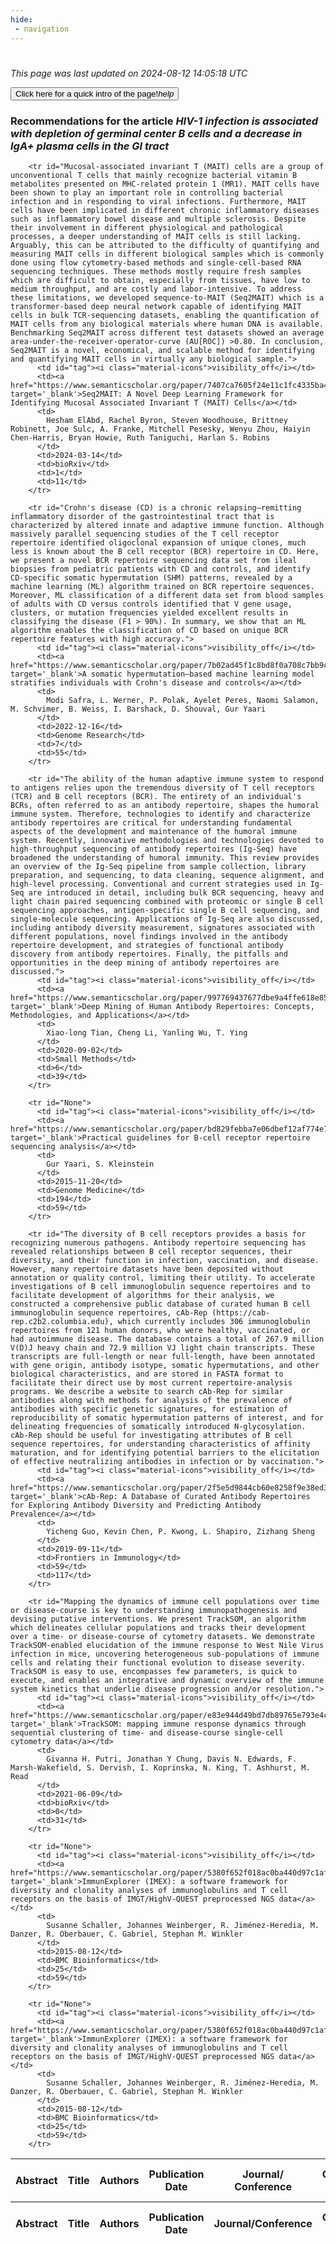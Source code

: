 ```yaml
---
hide:
 - navigation
---
```

<!DOCTYPE html>
#
<html lang="en">
<head>
  <meta charset="utf-8">
</head>

<body>
  <p>
  <i class="footer">This page was last updated on 2024-08-12 14:05:18 UTC</i>
  </p>
  
  <div class="note info" onclick="startIntro()">
    <p>
      <button type="button" class="buttons">
        <div style="display: flex; align-items: center;">
        Click here for a quick intro of the page! <i class="material-icons">help</i>
        </div>
      </button>
    </p>
  </div>

  <p>
  <h3 data-intro='Recommendations for the article'>
    Recommendations for the article <i>HIV-1 infection is associated with depletion of germinal center B cells and a decrease in IgA+ plasma cells in the GI tract</i>
  </h3>
  <table id="table1" class="display wrap" style="width:100%">
  <thead>
    <tr>
        <th data-intro='Click to view the abstract (if available)'>Abstract</th>
        <th>Title</th>
        <th>Authors</th>
        <th>Publication Date</th>
        <th>Journal/ Conference</th>
        <th>Citation count</th>
        <th data-intro='Highest h-index among the authors'>Highest h-index</th>
    </tr>
  </thead>
  <tbody>
    
        <tr id="Mucosal-associated invariant T (MAIT) cells are a group of unconventional T cells that mainly recognize bacterial vitamin B metabolites presented on MHC-related protein 1 (MR1). MAIT cells have been shown to play an important role in controlling bacterial infection and in responding to viral infections. Furthermore, MAIT cells have been implicated in different chronic inflammatory diseases such as inflammatory bowel disease and multiple sclerosis. Despite their involvement in different physiological and pathological processes, a deeper understanding of MAIT cells is still lacking. Arguably, this can be attributed to the difficulty of quantifying and measuring MAIT cells in different biological samples which is commonly done using flow cytometry-based methods and single-cell-based RNA sequencing techniques. These methods mostly require fresh samples which are difficult to obtain, especially from tissues, have low to medium throughput, and are costly and labor-intensive. To address these limitations, we developed sequence-to-MAIT (Seq2MAIT) which is a transformer-based deep neural network capable of identifying MAIT cells in bulk TCR-sequencing datasets, enabling the quantification of MAIT cells from any biological materials where human DNA is available. Benchmarking Seq2MAIT across different test datasets showed an average area-under-the-receiver-operator-curve (AU[ROC]) >0.80. In conclusion, Seq2MAIT is a novel, economical, and scalable method for identifying and quantifying MAIT cells in virtually any biological sample.">
          <td id="tag"><i class="material-icons">visibility_off</i></td>
          <td><a href="https://www.semanticscholar.org/paper/7407ca7605f24e11c1fc4335ba413bb4681f30b9" target='_blank'>Seq2MAIT: A Novel Deep Learning Framework for Identifying Mucosal Associated Invariant T (MAIT) Cells</a></td>
          <td>
            Hesham ElAbd, Rachel Byron, Steven Woodhouse, Brittney Robinett, Joe Sulc, A. Franke, Mitchell Pesesky, Wenyu Zhou, Haiyin Chen-Harris, Bryan Howie, Ruth Taniguchi, Harlan S. Robins
          </td>
          <td>2024-03-14</td>
          <td>bioRxiv</td>
          <td>1</td>
          <td>11</td>
        </tr>
    
        <tr id="Crohn's disease (CD) is a chronic relapsing–remitting inflammatory disorder of the gastrointestinal tract that is characterized by altered innate and adaptive immune function. Although massively parallel sequencing studies of the T cell receptor repertoire identified oligoclonal expansion of unique clones, much less is known about the B cell receptor (BCR) repertoire in CD. Here, we present a novel BCR repertoire sequencing data set from ileal biopsies from pediatric patients with CD and controls, and identify CD-specific somatic hypermutation (SHM) patterns, revealed by a machine learning (ML) algorithm trained on BCR repertoire sequences. Moreover, ML classification of a different data set from blood samples of adults with CD versus controls identified that V gene usage, clusters, or mutation frequencies yielded excellent results in classifying the disease (F1 > 90%). In summary, we show that an ML algorithm enables the classification of CD based on unique BCR repertoire features with high accuracy.">
          <td id="tag"><i class="material-icons">visibility_off</i></td>
          <td><a href="https://www.semanticscholar.org/paper/7b02ad45f1c8bd8f0a708c7bb9c92eef47822c8e" target='_blank'>A somatic hypermutation–based machine learning model stratifies individuals with Crohn's disease and controls</a></td>
          <td>
            Modi Safra, L. Werner, P. Polak, Ayelet Peres, Naomi Salamon, M. Schvimer, B. Weiss, I. Barshack, D. Shouval, Gur Yaari
          </td>
          <td>2022-12-16</td>
          <td>Genome Research</td>
          <td>7</td>
          <td>55</td>
        </tr>
    
        <tr id="The ability of the human adaptive immune system to respond to antigens relies upon the tremendous diversity of T cell receptors (TCR) and B cell receptors (BCR). The entirety of an individual's BCRs, often referred to as an antibody repertoire, shapes the humoral immune system. Therefore, technologies to identify and characterize antibody repertoires are critical for understanding fundamental aspects of the development and maintenance of the humoral immune system. Recently, innovative methodologies and technologies devoted to high-throughput sequencing of antibody repertoires (Ig-Seq) have broadened the understanding of humoral immunity. This review provides an overview of the Ig-Seq pipeline from sample collection, library preparation, and sequencing, to data cleaning, sequence alignment, and high-level processing. Conventional and current strategies used in Ig-Seq are introduced in detail, including bulk BCR sequencing, heavy and light chain paired sequencing combined with proteomic or single B cell sequencing approaches, antigen-specific single B cell sequencing, and single-molecule sequencing. Applications of Ig-Seq are also discussed, including antibody diversity measurement, signatures associated with different populations, novel findings involved in the antibody repertoire development, and strategies of functional antibody discovery from antibody repertoires. Finally, the pitfalls and opportunities in the deep mining of antibody repertoires are discussed.">
          <td id="tag"><i class="material-icons">visibility_off</i></td>
          <td><a href="https://www.semanticscholar.org/paper/997769437677dbe9a4ffe618e856da70c3ab48d1" target='_blank'>Deep Mining of Human Antibody Repertoires: Concepts, Methodologies, and Applications</a></td>
          <td>
            Xiao-long Tian, Cheng Li, Yanling Wu, T. Ying
          </td>
          <td>2020-09-02</td>
          <td>Small Methods</td>
          <td>6</td>
          <td>39</td>
        </tr>
    
        <tr id="None">
          <td id="tag"><i class="material-icons">visibility_off</i></td>
          <td><a href="https://www.semanticscholar.org/paper/bd829febba7e06dbef12af774e7e5fc049c3da51" target='_blank'>Practical guidelines for B-cell receptor repertoire sequencing analysis</a></td>
          <td>
            Gur Yaari, S. Kleinstein
          </td>
          <td>2015-11-20</td>
          <td>Genome Medicine</td>
          <td>194</td>
          <td>59</td>
        </tr>
    
        <tr id="The diversity of B cell receptors provides a basis for recognizing numerous pathogens. Antibody repertoire sequencing has revealed relationships between B cell receptor sequences, their diversity, and their function in infection, vaccination, and disease. However, many repertoire datasets have been deposited without annotation or quality control, limiting their utility. To accelerate investigations of B cell immunoglobulin sequence repertoires and to facilitate development of algorithms for their analysis, we constructed a comprehensive public database of curated human B cell immunoglobulin sequence repertoires, cAb-Rep (https://cab-rep.c2b2.columbia.edu), which currently includes 306 immunoglobulin repertoires from 121 human donors, who were healthy, vaccinated, or had autoimmune disease. The database contains a total of 267.9 million V(D)J heavy chain and 72.9 million VJ light chain transcripts. These transcripts are full-length or near full-length, have been annotated with gene origin, antibody isotype, somatic hypermutations, and other biological characteristics, and are stored in FASTA format to facilitate their direct use by most current repertoire-analysis programs. We describe a website to search cAb-Rep for similar antibodies along with methods for analysis of the prevalence of antibodies with specific genetic signatures, for estimation of reproducibility of somatic hypermutation patterns of interest, and for delineating frequencies of somatically introduced N-glycosylation. cAb-Rep should be useful for investigating attributes of B cell sequence repertoires, for understanding characteristics of affinity maturation, and for identifying potential barriers to the elicitation of effective neutralizing antibodies in infection or by vaccination.">
          <td id="tag"><i class="material-icons">visibility_off</i></td>
          <td><a href="https://www.semanticscholar.org/paper/2f5e5d9844cb60e8258f9e38ed3c94cd8ab47e41" target='_blank'>cAb-Rep: A Database of Curated Antibody Repertoires for Exploring Antibody Diversity and Predicting Antibody Prevalence</a></td>
          <td>
            Yicheng Guo, Kevin Chen, P. Kwong, L. Shapiro, Zizhang Sheng
          </td>
          <td>2019-09-11</td>
          <td>Frontiers in Immunology</td>
          <td>59</td>
          <td>117</td>
        </tr>
    
        <tr id="Mapping the dynamics of immune cell populations over time or disease-course is key to understanding immunopathogenesis and devising putative interventions. We present TrackSOM, an algorithm which delineates cellular populations and tracks their development over a time- or disease-course of cytometry datasets. We demonstrate TrackSOM-enabled elucidation of the immune response to West Nile Virus infection in mice, uncovering heterogeneous sub-populations of immune cells and relating their functional evolution to disease severity. TrackSOM is easy to use, encompasses few parameters, is quick to execute, and enables an integrative and dynamic overview of the immune system kinetics that underlie disease progression and/or resolution.">
          <td id="tag"><i class="material-icons">visibility_off</i></td>
          <td><a href="https://www.semanticscholar.org/paper/e83e944d49bd7db89765e793e4c369b4189b268f" target='_blank'>TrackSOM: mapping immune response dynamics through sequential clustering of time- and disease-course single-cell cytometry data</a></td>
          <td>
            Givanna H. Putri, Jonathan Y Chung, Davis N. Edwards, F. Marsh-Wakefield, S. Dervish, I. Koprinska, N. King, T. Ashhurst, M. Read
          </td>
          <td>2021-06-09</td>
          <td>bioRxiv</td>
          <td>0</td>
          <td>31</td>
        </tr>
    
        <tr id="None">
          <td id="tag"><i class="material-icons">visibility_off</i></td>
          <td><a href="https://www.semanticscholar.org/paper/5380f652f018ac0ba440d97c1af57740325abcd3" target='_blank'>ImmunExplorer (IMEX): a software framework for diversity and clonality analyses of immunoglobulins and T cell receptors on the basis of IMGT/HighV-QUEST preprocessed NGS data</a></td>
          <td>
            Susanne Schaller, Johannes Weinberger, R. Jiménez-Heredia, M. Danzer, R. Oberbauer, C. Gabriel, Stephan M. Winkler
          </td>
          <td>2015-08-12</td>
          <td>BMC Bioinformatics</td>
          <td>25</td>
          <td>59</td>
        </tr>
    
        <tr id="None">
          <td id="tag"><i class="material-icons">visibility_off</i></td>
          <td><a href="https://www.semanticscholar.org/paper/5380f652f018ac0ba440d97c1af57740325abcd3" target='_blank'>ImmunExplorer (IMEX): a software framework for diversity and clonality analyses of immunoglobulins and T cell receptors on the basis of IMGT/HighV-QUEST preprocessed NGS data</a></td>
          <td>
            Susanne Schaller, Johannes Weinberger, R. Jiménez-Heredia, M. Danzer, R. Oberbauer, C. Gabriel, Stephan M. Winkler
          </td>
          <td>2015-08-12</td>
          <td>BMC Bioinformatics</td>
          <td>25</td>
          <td>59</td>
        </tr>
    
  </tbody>
  <tfoot>
    <tr>
        <th>Abstract</th>
        <th>Title</th>
        <th>Authors</th>
        <th>Publication Date</th>
        <th>Journal/Conference</th>
        <th>Citation count</th>
        <th>Highest h-index</th>
    </tr>
  </tfoot>
  </table>
  </p>

</body>

<script>
var dataTableOptions = {
        initComplete: function () {
        this.api()
            .columns()
            .every(function () {
                let column = this;
 
                // Create select element
                let select = document.createElement('select');
                select.add(new Option(''));
                column.footer().replaceChildren(select);
 
                // Apply listener for user change in value
                select.addEventListener('change', function () {
                    column
                        .search(select.value, {exact: true})
                        .draw();
                });

                // keep the width of the select element same as the column
                select.style.width = '100%';
 
                // Add list of options
                column
                    .data()
                    .unique()
                    .sort()
                    .each(function (d, j) {
                        select.add(new Option(d));
                    });
            });
    },
    scrollX: false,
    scrollCollapse: true,
    paging: true,
    fixedColumns: true,
    columnDefs: [
        {"className": "dt-center", "targets": "_all"},
        // set width for both columns 0 and 1 as 25%
        { width: '5%', targets: 0 },
        { width: '25%', targets: 1 },
        { width: '20%', targets: 2 },
        { width: '10%', targets: 3 },
        { width: '20%', targets: 4 }

      ],
    pageLength: 10,
    layout: {
        topStart: {
            buttons: ['copy', 'csv', 'excel', 'pdf', 'print']
        }
    }
  }
  new DataTable('#table1', dataTableOptions);
  
  var table = $('#table1').DataTable();
  $('#table1 tbody').on('click', 'td:first-child', function () {
    var tr = $(this).closest('tr');
    var row = table.row( tr );

    var rowId = tr.attr('id');
    // alert(rowId);

    if (row.child.isShown()) {
      // This row is already open - close it.
      row.child.hide();
      tr.removeClass('shown');
      tr.find('td:first-child').html('<i class="material-icons">visibility_off</i>');
    } else {
      // Open row.
      // row.child('foo').show();
      var content = '<div class="child-row-content"><strong>Abstract:</strong> ' + rowId + '</div>';
      row.child(content).show();
      tr.addClass('shown');
      tr.find('td:first-child').html('<i class="material-icons">visibility</i>');
    }
  });
</script>
<style>
  .child-row-content {
    text-align: justify;
    text-justify: inter-word;
    word-wrap: break-word; /* Ensure long words are broken */
    white-space: normal; /* Ensure text wraps to the next line */
    max-width: 100%; /* Ensure content does not exceed the table width */
    padding: 10px; /* Optional: add some padding for better readability */
    /* font size */
    font-size: small;
  }
</style>
</html>